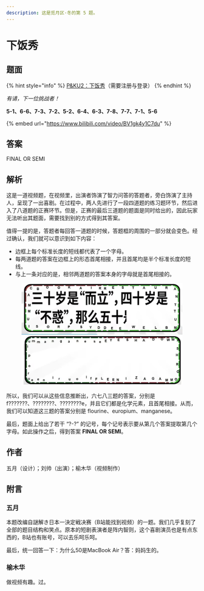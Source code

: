 ```yaml
---
description: 这是觅月区·冬的第 5 题。
---
```


# 下饭秀

## 题面

{% hint style="info" %}
[P\&KU2：下饭秀](https://pnku2.pkupuzzle.art/#/game/miyue/winter\_05)（需要注册与登录）
{% endhint %}

_有请，下一位挑战者！_

**5-1、6-6、7-3、7-2、5-2、6-4、6-3、7-8、7-7、7-1、5-6**

{% embed url="https://www.bilibili.com/video/BV1gk4y1C7du" %}

## 答案

FINAL OR SEMI

## 解析

这是一道视频题，在视频里，出演者饰演了智力问答的答题者，旁白饰演了主持人，呈现了一出喜剧。在过程中，两人先进行了一段四道题的练习题环节，然后进入了八道题的正赛环节。但是，正赛的最后三道题的题面是同时给出的，因此玩家无法听出其题面，需要找到别的方式得到其答案。

值得一提的是，答题者每回答一道题的时候，答题框的周围的一部分就会变色。经过确认，我们就可以意识到如下内容：

* 边框上每个标准长度的短线都代表了一个字母。
* 每两道题的答案在边框上的形态首尾相接，并且首尾均是半个标准长度的短线。
* 与上一条对应的是，相邻两道题的答案本身的字母就是首尾相接的。

<figure><img src="../../../.gitbook/assets/8{8)Z1_DT4U}61%P[G_NOAT.jpg" alt="" width="563"><figcaption></figcaption></figure>

所以，我们可以从这些信息推断出，六七八三题的答案，分别是 f???????、????????、????????e，并且它们都是化学元素，且首尾相接。从而，我们可以知道这三题的答案分别是 flourine、europium、manganese。

最后，题面上给出了若干 “?-?” 的记号，每个记号表示要从第几个答案提取第几个字母。如此操作之后，得到答案 **FINAL OR SEMI**。

## 作者

五月（设计）；刘帅（出演）；榆木华（视频制作）

## 附言

### 五月

本题改编自謎解き日本一決定戦决赛（B站能找到视频）的一题。我们几乎复刻了全部的题目结构和笑点。原本的短剧表演者是阵内智则，这个喜剧演员也是有点东西的，B站也有账号，可以去乐呵乐呵。

最后，统一回答一下：为什么50是MacBook Air？答：妈妈生的。

### 榆木华

做视频有趣。过。
